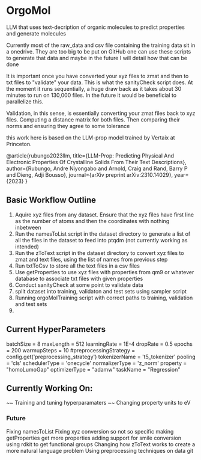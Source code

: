 # OrgoMol
LLM that uses text-decription of organic molecules to predict properties and generate molecules

Currently most of the raw_data and csv file containing the training data sit in a onedrive. They are too big to be put on GitHub
one can use these scripts to generate that data and maybe in the future I will detail how that can be done

It is important once you have converted your xyz files to zmat and then to txt files to "validate" your data. This is what the sanityCheck script does.
At the moment it runs sequentially, a huge draw back as it takes about 30 minutes to run on 130,000 files. In the future it would be beneficial to parallelize this.

Validation, in this sense, is essentially converting your zmat files back to xyz files. Computing a distance matrix for both files. Then comparing their norms and ensuring they agree to some tolerance


this work here is based on the LLM-prop model trained by Vertaix at Princeton.

@article{rubungo2023llm,
  title={LLM-Prop: Predicting Physical And Electronic Properties Of Crystalline Solids From Their Text Descriptions},
  author={Rubungo, Andre Niyongabo and Arnold, Craig and Rand, Barry P and Dieng, Adji Bousso},
  journal={arXiv preprint arXiv:2310.14029},
  year={2023}
}

## Basic Workflow Outline

1. Aquire xyz files from any dataset. Ensure that the xyz files have first line as the number of atoms and then the coordinates with nothing inbetween
2. Run the namesToList script in the dataset directory to generate a list of all the files in the dataset to feed into ptqdm (not currently working as intended)
3. Run the zToText script in the dataset directory to convert xyz files to zmat and text files, using the list of names from previous step
4. Run txtToCsv to store all the text files in a csv files
5. Use getProperties to use xyz files with properties from qm9 or whatever database to associate txt files with given properties
6. Conduct sanityCheck at some point to validate data
7. split dataset into training, validaton and test sets using sampler script
8. Running orgoMolTraining script with correct paths to training, validation and test sets
9. 

## Current HyperParameters

batchSize = 8
maxLength = 512
learningRate = 1E-4
dropRate = 0.5
epochs = 200
warmupSteps = 10
#preprocessingStrategy = config.get('preprocessing_strategy')
tokenizerName = 't5_tokenizer'
pooling = 'cls'
schedulerType = 'onecycle'
normalizerType = 'z_norm'
property = "homoLumoGap"
optimizerType = "adamw"
taskName = "Regression"


## Currently Working On:

~~ Training and tuning hyperparamaters ~~
Changing property units to eV

### Future 

Fixing namesToList
Fixing xyz conversion so not so specific
making getProperties get more properties
adding support for smile conversion
using rdkit to get functional groups
Changing how zToText works to create a more natural language problem
Using preprocessing techniques on data 
git



